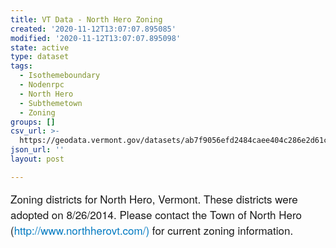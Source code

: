 ```yaml
---
title: VT Data - North Hero Zoning
created: '2020-11-12T13:07:07.895085'
modified: '2020-11-12T13:07:07.895098'
state: active
type: dataset
tags:
  - Isothemeboundary
  - Nodenrpc
  - North Hero
  - Subthemetown
  - Zoning
groups: []
csv_url: >-
  https://geodata.vermont.gov/datasets/ab7f9056efd2484caee404c286e2d61c_0.csv?outSR=%7B%22latestWkid%22%3A3857%2C%22wkid%22%3A102100%7D
json_url: ''
layout: post

---
```

<div style='text-align:Left;'><p><span style='font-family: &quot;Avenir Next W01&quot;, &quot;Avenir Next W00&quot;, &quot;Avenir Next&quot;, Avenir, &quot;Helvetica Neue&quot;, sans-serif; font-size: 17px;'>Zoning districts for North Hero, Vermont. These districts were adopted on 8/26/2014. Please contact the Town of North Hero (</span><span style='font-family: &quot;Avenir Next W01&quot;, &quot;Avenir Next W00&quot;, &quot;Avenir Next&quot;, Avenir, &quot;Helvetica Neue&quot;, sans-serif; font-size: 17px;'><a href='http://www.northherovt.com/)' style='color: rgb(0, 121, 193); text-decoration-line: none;' target='_blank'>http://www.northherovt.com/)</a></span><span style='font-family: &quot;Avenir Next W01&quot;, &quot;Avenir Next W00&quot;, &quot;Avenir Next&quot;, Avenir, &quot;Helvetica Neue&quot;, sans-serif; font-size: 17px;'> for current zoning information.</span><br /></p><p><span></span></p></div>
